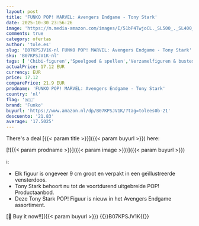 ```yaml
---
layout: post
title: 'FUNKO POP! MARVEL: Avengers Endgame - Tony Stark'
date: 2025-10-30 23:56:26
image: 'https://m.media-amazon.com/images/I/51bP4TwjoCL._SL500_._SL400_.jpg'
comments: true
category: ofertas
author: 'tole.es'
slug: 'B07KPSJV1K-nl FUNKO POP! MARVEL: Avengers Endgame - Tony Stark'
sku: 'B07KPSJV1K-nl'
tags: [ 'Chibi-figuren','Speelgoed & spellen','Verzamelfiguren & bustes','Verzamelspeelgoed','funko','🇳🇱', ]
actualPrice: 17.12 EUR
currency: EUR
price: 17.12
comparePrice: 21.9 EUR
prodname: 'FUNKO POP! MARVEL: Avengers Endgame - Tony Stark'
country: 'nl'
flag: '🇳🇱'
brand: 'Funko'
buyurl: 'https://www.amazon.nl/dp/B07KPSJV1K/?tag=tolees0b-21'
descuento: '21.83'
average: '17.5025'
---
```


There's a deal [{{< param title >}}]({{< param buyurl >}})  here:

[![{{< param prodname >}}]({{< param image >}})]({{< param buyurl >}})

ℹ️:

- Elk figuur is ongeveer 9 cm groot en verpakt in een geïllustreerde vensterdoos.
- Tony Stark behoort nu tot de voortdurend uitgebreide POP! Productaanbod.
- Deze Tony Stark POP! Figuur is nieuw in het Avengers Endgame assortiment.

[🛒 Buy it now!!]({{< param buyurl >}})
{{<world>}}B07KPSJV1K{{</world>}}
